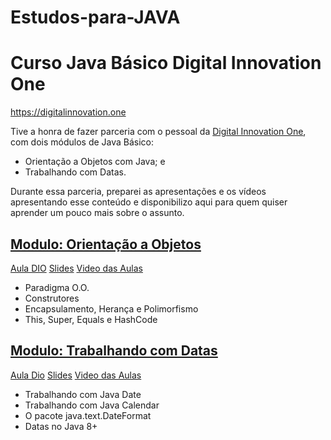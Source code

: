 # Estudos-para-JAVA


# Curso Java Básico Digital Innovation One 

https://digitalinnovation.one

Tive a honra de fazer parceria com o pessoal da [Digital Innovation One](https://digitalinnovation.one), com dois módulos 
de Java Básico: 
- Orientação a Objetos com Java; e 
- Trabalhando com Datas. 

Durante essa parceria, preparei as apresentações e os vídeos apresentando esse conteúdo e disponibilizo aqui para quem 
quiser aprender um pouco mais sobre o assunto. 

## [Modulo: Orientação a Objetos](https://medium.com/marcopollivier/java-basico-orientacao-a-objetos-com-java-6bca04020cbf)

[Aula DIO](https://web.digitalinnovation.one/course/desenvolvimento-basico-em-java/learning/2b757c6a-2998-43f0-b2a2-732513e3b32e)
[Slides](https://speakerdeck.com/marcopollivier/curso-java-basico-orientacao-a-objetos) 
[Video das Aulas](#) 

- Paradigma O.O. 
- Construtores
- Encapsulamento, Herança e Polimorfismo 
- This, Super, Equals e HashCode

## [Modulo: Trabalhando com Datas](https://medium.com/responsive-br/java-basico-trabalhando-com-datas-70c4cb75e0f5)

[Aula Dio](https://web.digitalinnovation.one/course/desenvolvimento-basico-em-java/learning/735c425d-7e19-4713-9f2d-f54bcaa45cb1)
[Slides](https://speakerdeck.com/marcopollivier/curso-java-basico-trabalhando-com-datas) 
[Video das Aulas](https://www.youtube.com/watch?v=4lvyXrZ-TLQ)

- Trabalhando com Java Date
- Trabalhando com Java Calendar
- O pacote java.text.DateFormat
- Datas no Java 8+
